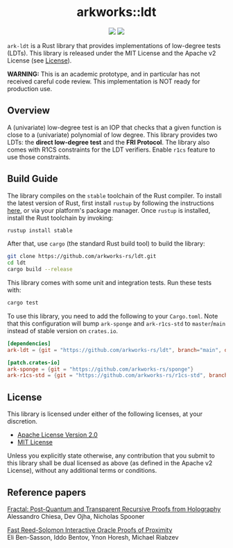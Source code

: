<h1 align="center">arkworks::ldt</h1>

<p align="center">
    <a href="https://github.com/arkworks-rs/sponge/blob/master/LICENSE-APACHE">
        <img src="https://img.shields.io/badge/license-APACHE-blue.svg"></a>
    <a href="https://github.com/arkworks-rs/sponge/blob/master/LICENSE-MIT">
        <img src="https://img.shields.io/badge/license-MIT-blue.svg"></a>
</p>

`ark-ldt` is a Rust library that provides implementations of low-degree tests (LDTs). This library is released under the MIT License
and the Apache v2 License (see [License](#license)).

**WARNING:** This is an academic prototype, and in particular has not received careful code review.
This implementation is NOT ready for production use.

## Overview

A (univariate) low-degree test is an IOP that checks that a given function is close to a (univariate) polynomial of low degree. This library provides two LDTs: the **direct low-degree test** and the **FRI Protocol**. The library also comes with R1CS constraints for the LDT verifiers. Enable `r1cs` feature to use those constraints. 

## Build Guide

The library compiles on the `stable` toolchain of the Rust compiler. To install the latest version
of Rust, first install `rustup` by following the instructions [here](https://rustup.rs/), or via
your platform's package manager. Once `rustup` is installed, install the Rust toolchain by invoking:
```bash
rustup install stable
```

After that, use `cargo` (the standard Rust build tool) to build the library:
```bash
git clone https://github.com/arkworks-rs/ldt.git
cd ldt
cargo build --release
```

This library comes with some unit and integration tests. Run these tests with:
```bash
cargo test
```

To use this library, you need to add the following to your `Cargo.toml`. Note that this configuration will bump `ark-sponge` and `ark-r1cs-std` to `master`/`main` instead of stable version on `crates.io`.
```toml
[dependencies]
ark-ldt = {git = "https://github.com/arkworks-rs/ldt", branch="main", default-features = false}

[patch.crates-io]
ark-sponge = {git = "https://github.com/arkworks-rs/sponge"}
ark-r1cs-std = {git = "https://github.com/arkworks-rs/r1cs-std", branch = "master"}
```

## License

This library is licensed under either of the following licenses, at your discretion.

* [Apache License Version 2.0](LICENSE-APACHE)
* [MIT License](LICENSE-MIT)

Unless you explicitly state otherwise, any contribution that you submit to this library shall be
dual licensed as above (as defined in the Apache v2 License), without any additional terms or
conditions.

## Reference papers

[Fractal: Post-Quantum and Transparent Recursive Proofs from Holography][cos20]<br>
Alessandro Chiesa, Dev Ojha, Nicholas Spooner     

[Fast Reed-Solomon Interactive Oracle Proofs of Proximity][bbhr17]<br>
Eli Ben-Sasson, Iddo Bentov, Ynon Horesh, Michael Riabzev

[cos20]: https://eprint.iacr.org/2019/1076
[bbhr17]: https://eccc.weizmann.ac.il/report/2017/134/
